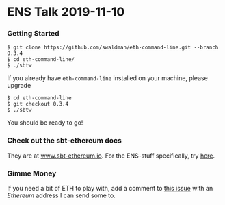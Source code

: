 # ENS Talk 2019-11-10

### Getting Started

```
$ git clone https://github.com/swaldman/eth-command-line.git --branch 0.3.4
$ cd eth-command-line/
$ ./sbtw
```

If you already have `eth-command-line` installed on your machine, please upgrade

```
$ cd eth-command-line
$ git checkout 0.3.4
$ ./sbtw
```

You should be ready to go!

### Check out the sbt-ethereum docs

They are at www.sbt-ethereum.io. For the ENS-stuff specifically, try [here](https://www.sbt-ethereum.io/tasks/ens.html).

### Gimme Money

If you need a bit of ETH to play with, add a comment to [this issue](https://github.com/swaldman/ens-talk/issues/1) with an _Ethereum_ address I can send some to.

